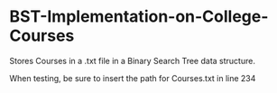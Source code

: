 # BST-Implementation-on-College-Courses
Stores Courses in a .txt file in a Binary Search Tree data structure.

When testing, be sure to insert the path for Courses.txt in line 234
